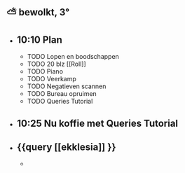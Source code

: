 ## ⛅ bewolkt, 3°
- ## 10:10 Plan
	- TODO Lopen en boodschappen
	- TODO 20 blz [[Roll]]
	- TODO Piano
	- TODO Veerkamp
	- TODO Negatieven scannen
	- TODO Bureau opruimen
	- TODO Queries  Tutorial
- ## 10:25 Nu koffie met Queries Tutorial
- {{query [[ekklesia]] }}
	-
	-